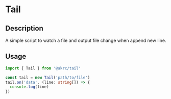 # Tail

## Description

A simple script to watch a file and output file change when append new line.

## Usage

```ts
import { Tail } from '@akrc/tail'

const tail = new Tail('path/to/file')
tail.on('data', (line: string[]) => {
  console.log(line)
})
```
